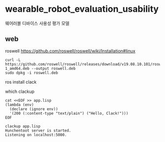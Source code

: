# wearable_robot_evaluation_usability

웨어러블 디바이스 사용성 평가 모델

## web

roswell https://github.com/roswell/roswell/wiki/Installation#linux

```
curl -L https://github.com/roswell/roswell/releases/download/v19.08.10.101/roswell_19.08.10.101-1_amd64.deb --output roswell.deb
sudo dpkg -i roswell.deb
```

ros install clack

which clackup

```
cat <<EOF >> app.lisp
(lambda (env)
  (declare (ignore env))
  '(200 (:content-type "text/plain") ("Hello, Clack!")))
EOF
```

```
clackup app.lisp
Hunchentoot server is started.
Listening on localhost:5000.
```
